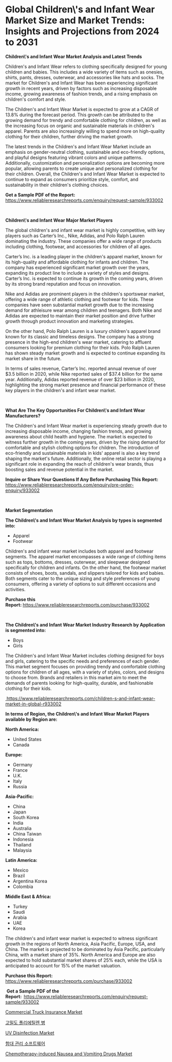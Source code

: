 <p><h1>Global Children\'s and Infant Wear Market Size and Market Trends: Insights and Projections from 2024 to 2031</h1></p><p><strong>Children\'s and Infant Wear Market Analysis and Latest Trends</strong></p>
<p><p>Children's and Infant Wear refers to clothing specifically designed for young children and babies. This includes a wide variety of items such as onesies, shirts, pants, dresses, outerwear, and accessories like hats and socks. The market for Children's and Infant Wear has been experiencing significant growth in recent years, driven by factors such as increasing disposable income, growing awareness of fashion trends, and a rising emphasis on children's comfort and style.</p><p>The Children's and Infant Wear Market is expected to grow at a CAGR of 13.8% during the forecast period. This growth can be attributed to the growing demand for trendy and comfortable clothing for children, as well as the increasing focus on organic and sustainable materials in children's apparel. Parents are also increasingly willing to spend more on high-quality clothing for their children, further driving the market growth.</p><p>The latest trends in the Children's and Infant Wear Market include an emphasis on gender-neutral clothing, sustainable and eco-friendly options, and playful designs featuring vibrant colors and unique patterns. Additionally, customization and personalization options are becoming more popular, allowing parents to create unique and personalized clothing for their children. Overall, the Children's and Infant Wear Market is expected to continue to expand as consumers prioritize style, comfort, and sustainability in their children's clothing choices.</p></p>
<p><strong>Get a Sample PDF of the Report:&nbsp;</strong> <a href="https://www.reliableresearchreports.com/enquiry/request-sample/933002">https://www.reliableresearchreports.com/enquiry/request-sample/933002</a></p>
<p>&nbsp;</p>
<p><strong>Children\'s and Infant Wear Major Market Players</strong></p>
<p><p>The global children's and infant wear market is highly competitive, with key players such as Carter’s Inc., Nike, Adidas, and Polo Ralph Lauren dominating the industry. These companies offer a wide range of products including clothing, footwear, and accessories for children of all ages.</p><p>Carter’s Inc. is a leading player in the children's apparel market, known for its high-quality and affordable clothing for infants and children. The company has experienced significant market growth over the years, expanding its product line to include a variety of styles and designs. Carter’s Inc. is expected to continue its growth in the coming years, driven by its strong brand reputation and focus on innovation.</p><p>Nike and Adidas are prominent players in the children's sportswear market, offering a wide range of athletic clothing and footwear for kids. These companies have seen substantial market growth due to the increasing demand for athleisure wear among children and teenagers. Both Nike and Adidas are expected to maintain their market position and drive further growth through product innovation and marketing strategies.</p><p>On the other hand, Polo Ralph Lauren is a luxury children's apparel brand known for its classic and timeless designs. The company has a strong presence in the high-end children's wear market, catering to affluent consumers looking for premium clothing for their kids. Polo Ralph Lauren has shown steady market growth and is expected to continue expanding its market share in the future.</p><p>In terms of sales revenue, Carter’s Inc. reported annual revenue of over $3.5 billion in 2020, while Nike reported sales of $37.4 billion for the same year. Additionally, Adidas reported revenue of over $23 billion in 2020, highlighting the strong market presence and financial performance of these key players in the children's and infant wear market.</p></p>
<p>&nbsp;</p>
<p><strong>What Are The Key Opportunities For Children\'s and Infant Wear Manufacturers?</strong></p>
<p><p>The Children's and Infant Wear market is experiencing steady growth due to increasing disposable income, changing fashion trends, and growing awareness about child health and hygiene. The market is expected to witness further growth in the coming years, driven by the rising demand for comfortable and stylish clothing options for children. The introduction of eco-friendly and sustainable materials in kids' apparel is also a key trend shaping the market's future. Additionally, the online retail sector is playing a significant role in expanding the reach of children's wear brands, thus boosting sales and revenue potential in the market.</p></p>
<p><strong>Inquire or Share Your Questions If Any Before Purchasing This Report:</strong> <a href="https://www.reliableresearchreports.com/enquiry/pre-order-enquiry/933002">https://www.reliableresearchreports.com/enquiry/pre-order-enquiry/933002</a></p>
<p>&nbsp;</p>
<p><strong>Market Segmentation</strong></p>
<p><strong>The Children\'s and Infant Wear Market Analysis by types is segmented into:</strong></p>
<p><ul><li>Apparel</li><li>Footwear</li></ul></p>
<p><p>Children's and infant wear market includes both apparel and footwear segments. The apparel market encompasses a wide range of clothing items such as tops, bottoms, dresses, outerwear, and sleepwear designed specifically for children and infants. On the other hand, the footwear market consists of shoes, boots, sandals, and slippers tailored for kids and babies. Both segments cater to the unique sizing and style preferences of young consumers, offering a variety of options to suit different occasions and activities.</p></p>
<p><strong>Purchase this Report:&nbsp;</strong><a href="https://www.reliableresearchreports.com/purchase/933002">https://www.reliableresearchreports.com/purchase/933002</a></p>
<p>&nbsp;</p>
<p><strong>The Children\'s and Infant Wear Market Industry Research by Application is segmented into:</strong></p>
<p><ul><li>Boys</li><li>Girls</li></ul></p>
<p><p>The Children's and Infant Wear Market includes clothing designed for boys and girls, catering to the specific needs and preferences of each gender. This market segment focuses on providing trendy and comfortable clothing options for children of all ages, with a variety of styles, colors, and designs to choose from. Brands and retailers in this market aim to meet the demands of parents looking for high-quality, durable, and fashionable clothing for their kids.</p></p>
<p><a href="https://www.reliableresearchreports.com/children-s-and-infant-wear-market-in-global-r933002">&nbsp;https://www.reliableresearchreports.com/children-s-and-infant-wear-market-in-global-r933002</a></p>
<p><strong>In terms of Region, the Children\'s and Infant Wear Market Players available by Region are:</strong></p>
<p>
    <p> <strong> North America: </strong>
        <ul>
            <li>United States</li>
            <li>Canada</li>
        </ul>
        </p> 
    <p> <strong> Europe: </strong>
        <ul>
            <li>Germany</li>
            <li>France</li>
            <li>U.K.</li>
            <li>Italy</li>
            <li>Russia</li>
        </ul>
        </p> 
    <p> <strong> Asia-Pacific: </strong>
        <ul>
            <li>China</li>
            <li>Japan</li>
            <li>South Korea</li>
            <li>India</li>
            <li>Australia</li>
            <li>China Taiwan</li>
            <li>Indonesia</li>
            <li>Thailand</li>
            <li>Malaysia</li>
        </ul>
        </p> 
    <p> <strong> Latin America: </strong>
        <ul>
            <li>Mexico</li>
            <li>Brazil</li>
            <li>Argentina Korea</li>
            <li>Colombia</li>
        </ul>
        </p> 
    <p> <strong> Middle East & Africa: </strong>
        <ul>
            <li>Turkey</li>
            <li>Saudi</li>
            <li>Arabia</li>
            <li>UAE</li>
            <li>Korea</li>
        </ul>
    </p>
    </p>
<p><p>The children's and infant wear market is expected to witness significant growth in the regions of North America, Asia Pacific, Europe, USA, and China. The market is projected to be dominated by Asia Pacific, particularly China, with a market share of 35%. North America and Europe are also expected to hold substantial market shares of 25% each, while the USA is anticipated to account for 15% of the market valuation.</p></p>
<p><strong>Purchase this Report: </strong><a href="https://www.reliableresearchreports.com/purchase/933002">https://www.reliableresearchreports.com/purchase/933002</a></p>
<p>&nbsp;<strong>Get a Sample PDF of the Report:&nbsp;&nbsp;</strong><a href="https://www.reliableresearchreports.com/enquiry/request-sample/933002">https://www.reliableresearchreports.com/enquiry/request-sample/933002</a></p>
<p><strong></strong></p>
<p><p><a href="https://www.linkedin.com/pulse/commercial-truck-insurance-market-size-cagr-trends-2024-2030-uzbqf?trackingId=Aobs60Lrxh3%2BAF4V3jyUhw%3D%3D">Commercial Truck Insurance Market</a></p><p><a href="https://medium.com/@darrickdibbert2022/hdpe-%EB%B3%91-%EC%8B%9C%EC%9E%A5-%EC%8B%9C%EC%9E%A5-cagr-%EC%8B%9C%EC%9E%A5-%ED%8A%B8%EB%A0%8C%EB%93%9C-%EB%B0%8F-%EC%84%B1%EC%9E%A5-%EC%A0%84%EB%9E%B5%EC%97%90-%EB%8C%80%ED%95%9C-%ED%86%B5%EC%B0%B0%EB%A0%A5-d483a2f2f7e9">고밀도 폴리에틸렌 병</a></p><p><a href="https://www.linkedin.com/pulse/uv-disinfection-market-furnishes-information-share-trends-yhwhf?trackingId=qwGgFWlv58Vm8YSmHbWIhA%3D%3D">UV Disinfection Market</a></p><p><a href="https://medium.com/@kylevasquez266/%ED%94%8C%EB%A6%AC%ED%8A%B8-%EA%B4%80%EB%A6%AC-%EC%86%8C%ED%94%84%ED%8A%B8%EC%9B%A8%EC%96%B4-%EC%8B%9C%EC%9E%A5-%EC%A0%90%EC%9C%A0%EC%9C%A8-%EC%A7%84%ED%99%94-%EB%B0%8F-%EC%8B%9C%EC%9E%A5-%EC%84%B1%EC%9E%A5-%ED%8A%B8%EB%A0%8C%EB%93%9C-2024%EB%85%84-2031%EB%85%84-68e2c566bb10">함대 관리 소프트웨어</a></p><p><a href="https://github.com/lbird53714/Market-Research-Report-List-4/blob/main/chemotherapy-induced-nausea-and-vomiting-drugs-market.md">Chemotherapy-induced Nausea and Vomiting Drugs Market</a></p></p>